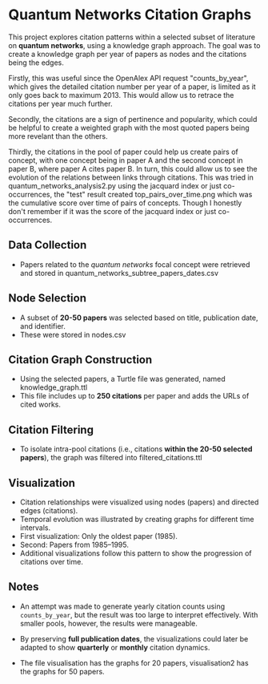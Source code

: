 # Quantum Networks Citation Graphs

This project explores citation patterns within a selected subset of literature on **quantum networks**, using a knowledge graph approach. The goal was to create a knowledge graph per year of papers as nodes and the citations being the edges. 

Firstly, this was useful since the OpenAlex API request "counts_by_year", which gives the detailed citation number per year of a paper, is limited as it only goes back to maximum 2013. This would allow us to retrace the citations per year much further. 

Secondly, the citations are a sign of pertinence and popularity, which could be helpful to create a weighted graph with the most quoted papers being more revelant than the others. 

Thirdly, the citations in the pool of paper could help us create pairs of concept, with one concept being in paper A and the second concept in paper B, where paper A cites paper B. In turn, this could allow us to see the evolution of the relations between links through citations. This was tried in quantum_networks_analysis2.py using the jacquard index or just co-occurrences, the "test" result created top_pairs_over_time.png which was the cumulative score over time of pairs of concepts. Though I honestly don't remember if it was the score of the jacquard index or just co-occurrences.

## Data Collection

- Papers related to the *quantum networks* focal concept were retrieved and stored in quantum_networks_subtree_papers_dates.csv

## Node Selection

- A subset of **20-50 papers** was selected based on title, publication date, and identifier.
- These were stored in nodes.csv

## Citation Graph Construction

- Using the selected papers, a Turtle file was generated, named knowledge_graph.ttl
- This file includes up to **250 citations** per paper and adds the URLs of cited works.

## Citation Filtering

- To isolate intra-pool citations (i.e., citations **within the 20-50 selected papers**), the graph was filtered into filtered_citations.ttl

## Visualization

- Citation relationships were visualized using nodes (papers) and directed edges (citations).
- Temporal evolution was illustrated by creating graphs for different time intervals.
- First visualization: Only the oldest paper (1985).
- Second: Papers from 1985–1995.
- Additional visualizations follow this pattern to show the progression of citations over time.

## Notes
- An attempt was made to generate yearly citation counts using `counts_by_year`, but the result was too large to interpret effectively. With smaller pools, however, the results were manageable.

- By preserving **full publication dates**, the visualizations could later be adapted to show **quarterly** or **monthly** citation dynamics.

- The file visualisation has the graphs for 20 papers, visualisation2 has the graphs for 50 papers.